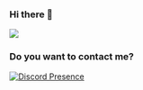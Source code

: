 ### Hi there 👋
![](https://komarev.com/ghpvc/?username=3xnull&color=green)

### Do you want to contact me?
[![Discord Presence](https://lanyard.cnrad.dev/api/657297229970669569)](https://discord.com/users/657297229970669569)


